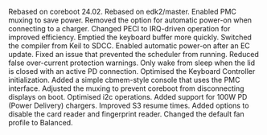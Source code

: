 Rebased on coreboot 24.02.
Rebased on edk2/master.
Enabled PMC muxing to save power.
Removed the option for automatic power-on when connecting to a charger.
Changed PECI to IRQ-driven operation for improved efficiency.
Emptied the keyboard buffer more quickly.
Switched the compiler from Keil to SDCC.
Enabled automatic power-on after an EC update.
Fixed an issue that prevented the scheduler from running.
Reduced false over-current protection warnings.
Only wake from sleep when the lid is closed with an active PD connection.
Optimised the Keyboard Controller initialization.
Added a simple cbmem-style console that uses the PMC interface.
Adjusted the muxing to prevent coreboot from disconnecting displays on boot.
Optimised i2c operations.
Added support for 100W PD (Power Delivery) chargers.
Improved S3 resume times.
Added options to disable the card reader and fingerprint reader.
Changed the default fan profile to Balanced.
